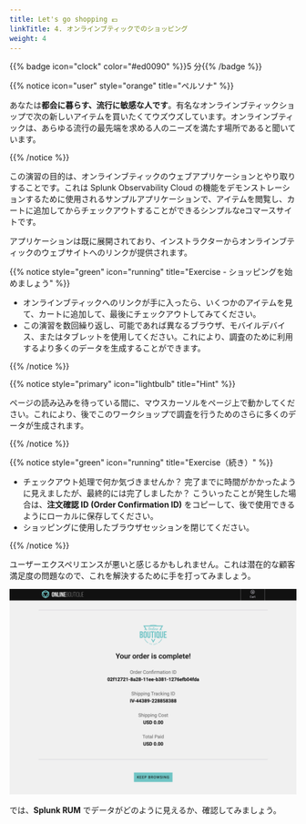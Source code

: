 ```yaml
---
title: Let's go shopping 💶
linkTitle: 4. オンラインブティックでのショッピング
weight: 4
---
```


{{% badge icon="clock" color="#ed0090" %}}5 分{{% /badge %}}

{{% notice icon="user" style="orange" title="ペルソナ" %}}

あなたは**都会に暮らす、流行に敏感な人です**。有名なオンラインブティックショップで次の新しいアイテムを買いたくてウズウズしています。オンラインブティックは、あらゆる流行の最先端を求める人のニーズを満たす場所であると聞いています。

{{% /notice %}}

この演習の目的は、オンラインブティックのウェブアプリケーションとやり取りすることです。これは Splunk Observability Cloud の機能をデモンストレーションするために使用されるサンプルアプリケーションで、アイテムを閲覧し、カートに追加してからチェックアウトすることができるシンプルなeコマースサイトです。

アプリケーションは既に展開されており、インストラクターからオンラインブティックのウェブサイトへのリンクが提供されます。

{{% notice style="green" icon="running" title="Exercise - ショッピングを始めましょう" %}}

* オンラインブティックへのリンクが手に入ったら、いくつかのアイテムを見て、カートに追加して、最後にチェックアウトしてみてください。
* この演習を数回繰り返し、可能であれば異なるブラウザ、モバイルデバイス、またはタブレットを使用してください。これにより、調査のために利用するより多くのデータを生成することができます。

{{% /notice %}}

{{% notice style="primary" icon="lightbulb" title="Hint" %}}

ページの読み込みを待っている間に、マウスカーソルをページ上で動かしてください。これにより、後でこのワークショップで調査を行うためのさらに多くのデータが生成されます。

{{% /notice %}}

{{% notice style="green" icon="running" title="Exercise（続き）" %}}

* チェックアウト処理で何か気づきませんか？ 完了までに時間がかかったように見えましたが、最終的には完了しましたか？ こういったことが発生した場合は、**注文確認 ID (Order Confirmation ID)** をコピーして、後で使用できるようにローカルに保存してください。
* ショッピングに使用したブラウザセッションを閉じてください。

{{% /notice %}}

ユーザーエクスペリエンスが悪いと感じるかもしれません。これは潜在的な顧客満足度の問題なので、これを解決するために手を打ってみましょう。

![Online Boutique](images/shop.png)

では、**Splunk RUM** でデータがどのように見えるか、確認してみましょう。
